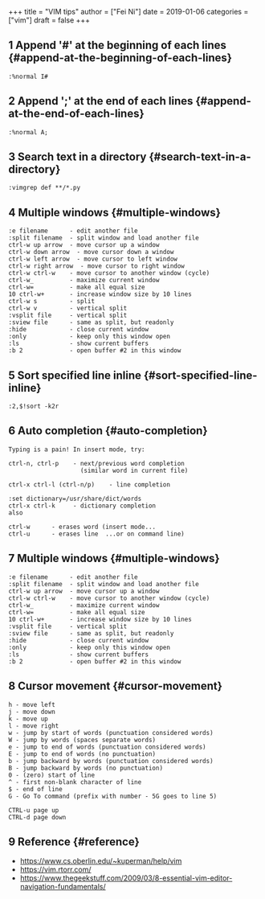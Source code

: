+++
title = "VIM tips"
author = ["Fei Ni"]
date = 2019-01-06
categories = ["vim"]
draft = false
+++

## <span class="section-num">1</span> Append '#' at the beginning of each lines {#append-at-the-beginning-of-each-lines}

```nil
:%normal I#
```


## <span class="section-num">2</span> Append ';' at the end of  each lines {#append-at-the-end-of-each-lines}

```nil
:%normal A;
```


## <span class="section-num">3</span> Search text in a directory {#search-text-in-a-directory}

```nil
:vimgrep def **/*.py
```


## <span class="section-num">4</span> Multiple windows {#multiple-windows}

```nil
:e filename      - edit another file
:split filename  - split window and load another file
ctrl-w up arrow  - move cursor up a window
ctrl-w down arrow  - move cursor down a window
ctrl-w left arrow  - move cursor to left window
ctrl-w right arrow  - move cursor to right window
ctrl-w ctrl-w    - move cursor to another window (cycle)
ctrl-w_          - maximize current window
ctrl-w=          - make all equal size
10 ctrl-w+       - increase window size by 10 lines
ctrl-w s         - split
ctrl-w v         - vertical split
:vsplit file     - vertical split
:sview file      - same as split, but readonly
:hide            - close current window
:only            - keep only this window open
:ls              - show current buffers
:b 2             - open buffer #2 in this window
```


## <span class="section-num">5</span> Sort specified line inline {#sort-specified-line-inline}

```nil
:2,$!sort -k2r
```


## <span class="section-num">6</span> Auto completion {#auto-completion}

```nil
Typing is a pain! In insert mode, try:

ctrl-n, ctrl-p    - next/previous word completion
                    (similar word in current file)

ctrl-x ctrl-l (ctrl-n/p)    - line completion

:set dictionary=/usr/share/dict/words
ctrl-x ctrl-k     - dictionary completion
also

ctrl-w      - erases word (insert mode...
ctrl-u      - erases line  ...or on command line)
```


## <span class="section-num">7</span> Multiple windows {#multiple-windows}

```nil
:e filename      - edit another file
:split filename  - split window and load another file
ctrl-w up arrow  - move cursor up a window
ctrl-w ctrl-w    - move cursor to another window (cycle)
ctrl-w_          - maximize current window
ctrl-w=          - make all equal size
10 ctrl-w+       - increase window size by 10 lines
:vsplit file     - vertical split
:sview file      - same as split, but readonly
:hide            - close current window
:only            - keep only this window open
:ls              - show current buffers
:b 2             - open buffer #2 in this window
```


## <span class="section-num">8</span> Cursor movement {#cursor-movement}

```nil
h - move left
j - move down
k - move up
l - move right
w - jump by start of words (punctuation considered words)
W - jump by words (spaces separate words)
e - jump to end of words (punctuation considered words)
E - jump to end of words (no punctuation)
b - jump backward by words (punctuation considered words)
B - jump backward by words (no punctuation)
0 - (zero) start of line
^ - first non-blank character of line
$ - end of line
G - Go To command (prefix with number - 5G goes to line 5)

CTRL-u page up
CTRL-d page down
```


## <span class="section-num">9</span> Reference {#reference}

-   <https://www.cs.oberlin.edu/~kuperman/help/vim>
-   <https://vim.rtorr.com/>
-   <https://www.thegeekstuff.com/2009/03/8-essential-vim-editor-navigation-fundamentals/>
